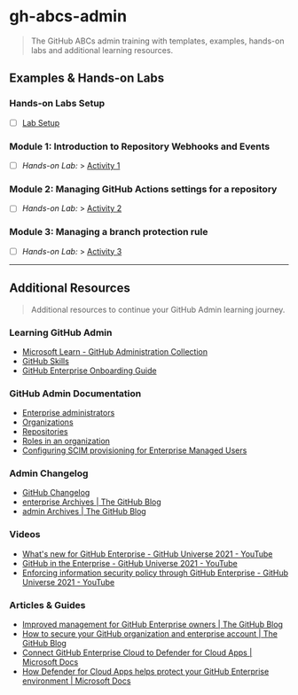 # gh-abcs-admin
> The GitHub ABCs admin training with templates, examples, hands-on labs and additional learning resources.

## Examples & Hands-on Labs

### Hands-on Labs Setup
- [ ]  [Lab Setup](/labs/setup.md)

### Module 1: Introduction to Repository Webhooks and Events
- [ ]  _Hands-on Lab:_ > [Activity 1](/labs/lab01.md)

### Module 2: Managing GitHub Actions settings for a repository
- [ ]  _Hands-on Lab:_ > [Activity 2](/labs/lab02.md)

### Module 3: Managing a branch protection rule
- [ ]  _Hands-on Lab:_ > [Activity 3](/labs/lab03.md)

---

## Additional Resources
> Additional resources to continue your GitHub Admin learning journey.

### Learning GitHub Admin
- [Microsoft Learn - GitHub Administration Collection](https://docs.microsoft.com/en-us/users/githubtraining/collections/mom7u1gzjdxw03)
- [GitHub Skills](https://skills.github.com/)
- [GitHub Enterprise Onboarding Guide](https://resources.github.com/getting-started/enterprise/)

### GitHub Admin Documentation
- [Enterprise administrators](https://docs.github.com/en/enterprise-cloud@latest/admin)
- [Organizations](https://docs.github.com/en/enterprise-cloud@latest/organizations)
- [Repositories](https://docs.github.com/en/enterprise-cloud@latest/repositories)
- [Roles in an organization](https://docs.github.com/en/organizations/managing-peoples-access-to-your-organization-with-roles/roles-in-an-organization#permission-levels-for-an-organization)
- [Configuring SCIM provisioning for Enterprise Managed Users](https://docs.github.com/en/enterprise-cloud@latest/admin/identity-and-access-management/using-enterprise-managed-users-and-saml-for-iam/configuring-scim-provisioning-for-enterprise-managed-users)

### Admin Changelog
- [GitHub Changelog](https://github.blog/changelog/)
- [enterprise Archives | The GitHub Blog](https://github.blog/changelog/label/enterprise/)
- [admin Archives | The GitHub Blog](https://github.blog/changelog/label/admin/)

### Videos
- [What's new for GitHub Enterprise - GitHub Universe 2021 - YouTube](https://www.youtube-nocookie.com/embed/ZZviWZgrqhM)
- [GitHub in the Enterprise - GitHub Universe 2021 - YouTube](https://www.youtube.com/watch?v=1-i39RqaxRs)
- [Enforcing information security policy through GitHub Enterprise - GitHub Universe 2021 - YouTube](https://www.youtube-nocookie.com/embed/DCu-ZTT7WTI)

### Articles & Guides
- [Improved management for GitHub Enterprise owners | The GitHub Blog](https://github.blog/2022-03-10-improved-management-github-enterprise-owners/)
- [How to secure your GitHub organization and enterprise account | The GitHub Blog](https://github.blog/2020-07-23-how-to-secure-your-github-organization-and-enterprise-account/)
- [Connect GitHub Enterprise Cloud to Defender for Cloud Apps | Microsoft Docs](https://docs.microsoft.com/en-us/defender-cloud-apps/connect-github-ec)
- [How Defender for Cloud Apps helps protect your GitHub Enterprise environment | Microsoft Docs](https://docs.microsoft.com/en-us/defender-cloud-apps/protect-github)